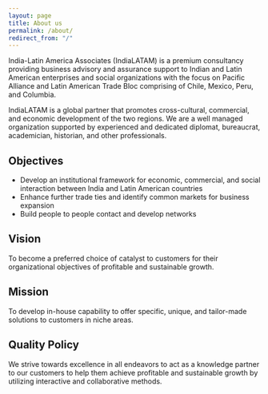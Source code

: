```yaml
---
layout: page
title: About us
permalink: /about/
redirect_from: "/"
---
```

India-Latin America Associates (IndiaLATAM) is a premium consultancy providing
business advisory and assurance support to Indian and Latin American enterprises
and social organizations with the focus on Pacific Alliance and Latin American
Trade Bloc comprising of Chile, Mexico, Peru, and Columbia.

IndiaLATAM is a global partner that promotes cross-cultural,
commercial, and economic development of the two regions. We are a
well managed organization supported by experienced and dedicated diplomat,
bureaucrat, academician, historian, and other professionals.

## Objectives
* Develop an institutional framework for economic, commercial, and social
interaction between India and Latin American countries
* Enhance further trade ties and identify common markets for business
expansion
* Build people to people contact and develop networks

## Vision
To become a preferred choice of catalyst to customers for their organizational
objectives of profitable and sustainable growth.

## Mission
To develop in-house capability to offer specific, unique, and tailor-made
solutions to customers in niche areas.

## Quality Policy
We strive towards excellence in all endeavors to act as a knowledge partner to
our customers to help them achieve profitable and sustainable growth by
utilizing interactive and collaborative methods.